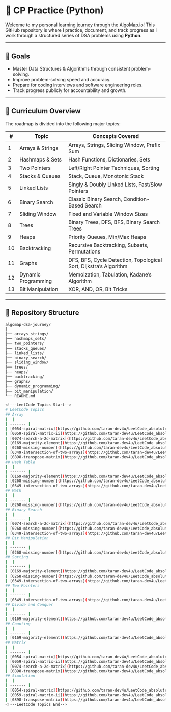 # 🚀 CP Practice (Python)

Welcome to my personal learning journey through the [AlgoMap.io](https://algomap.io/)! This GitHub repository is where I practice, document, and track progress as I work through a structured series of DSA problems using **Python**.

---

## 🎯 Goals

- Master Data Structures & Algorithms through consistent problem-solving.
- Improve problem-solving speed and accuracy.
- Prepare for coding interviews and software engineering roles.
- Track progress publicly for accountability and growth.

---

## 🧠 Curriculum Overview

The roadmap is divided into the following major topics:

| # | Topic                     | Concepts Covered                                                  |
|---|---------------------------|--------------------------------------------------------------------|
| 1 | Arrays & Strings          | Arrays, Strings, Sliding Window, Prefix Sum                       |
| 2 | Hashmaps & Sets           | Hash Functions, Dictionaries, Sets                                |
| 3 | Two Pointers              | Left/Right Pointer Techniques, Sorting                             |
| 4 | Stacks & Queues           | Stack, Queue, Monotonic Stack                                     |
| 5 | Linked Lists              | Singly & Doubly Linked Lists, Fast/Slow Pointers                  |
| 6 | Binary Search             | Classic Binary Search, Condition-Based Search                     |
| 7 | Sliding Window            | Fixed and Variable Window Sizes                                   |
| 8 | Trees                     | Binary Trees, DFS, BFS, Binary Search Trees                       |
| 9 | Heaps                     | Priority Queues, Min/Max Heaps                                    |
|10 | Backtracking              | Recursive Backtracking, Subsets, Permutations                     |
|11 | Graphs                    | DFS, BFS, Cycle Detection, Topological Sort, Dijkstra’s Algorithm |
|12 | Dynamic Programming       | Memoization, Tabulation, Kadane’s Algorithm                       |
|13 | Bit Manipulation          | XOR, AND, OR, Bit Tricks                                          |

---

## 📂 Repository Structure

```bash
algomap-dsa-journey/
│
├── arrays_strings/
├── hashmaps_sets/
├── two_pointers/
├── stacks_queues/
├── linked_lists/
├── binary_search/
├── sliding_window/
├── trees/
├── heaps/
├── backtracking/
├── graphs/
├── dynamic_programming/
├── bit_manipulation/
└── README.md

<!---LeetCode Topics Start-->
# LeetCode Topics
## Array
|  |
| ------- |
| [0054-spiral-matrix](https://github.com/taran-dev4u/LeetCode_absolute_Learning/tree/master/0054-spiral-matrix) |
| [0059-spiral-matrix-ii](https://github.com/taran-dev4u/LeetCode_absolute_Learning/tree/master/0059-spiral-matrix-ii) |
| [0074-search-a-2d-matrix](https://github.com/taran-dev4u/LeetCode_absolute_Learning/tree/master/0074-search-a-2d-matrix) |
| [0169-majority-element](https://github.com/taran-dev4u/LeetCode_absolute_Learning/tree/master/0169-majority-element) |
| [0268-missing-number](https://github.com/taran-dev4u/LeetCode_absolute_Learning/tree/master/0268-missing-number) |
| [0349-intersection-of-two-arrays](https://github.com/taran-dev4u/LeetCode_absolute_Learning/tree/master/0349-intersection-of-two-arrays) |
| [0898-transpose-matrix](https://github.com/taran-dev4u/LeetCode_absolute_Learning/tree/master/0898-transpose-matrix) |
## Hash Table
|  |
| ------- |
| [0169-majority-element](https://github.com/taran-dev4u/LeetCode_absolute_Learning/tree/master/0169-majority-element) |
| [0268-missing-number](https://github.com/taran-dev4u/LeetCode_absolute_Learning/tree/master/0268-missing-number) |
| [0349-intersection-of-two-arrays](https://github.com/taran-dev4u/LeetCode_absolute_Learning/tree/master/0349-intersection-of-two-arrays) |
## Math
|  |
| ------- |
| [0268-missing-number](https://github.com/taran-dev4u/LeetCode_absolute_Learning/tree/master/0268-missing-number) |
## Binary Search
|  |
| ------- |
| [0074-search-a-2d-matrix](https://github.com/taran-dev4u/LeetCode_absolute_Learning/tree/master/0074-search-a-2d-matrix) |
| [0268-missing-number](https://github.com/taran-dev4u/LeetCode_absolute_Learning/tree/master/0268-missing-number) |
| [0349-intersection-of-two-arrays](https://github.com/taran-dev4u/LeetCode_absolute_Learning/tree/master/0349-intersection-of-two-arrays) |
## Bit Manipulation
|  |
| ------- |
| [0268-missing-number](https://github.com/taran-dev4u/LeetCode_absolute_Learning/tree/master/0268-missing-number) |
## Sorting
|  |
| ------- |
| [0169-majority-element](https://github.com/taran-dev4u/LeetCode_absolute_Learning/tree/master/0169-majority-element) |
| [0268-missing-number](https://github.com/taran-dev4u/LeetCode_absolute_Learning/tree/master/0268-missing-number) |
| [0349-intersection-of-two-arrays](https://github.com/taran-dev4u/LeetCode_absolute_Learning/tree/master/0349-intersection-of-two-arrays) |
## Two Pointers
|  |
| ------- |
| [0349-intersection-of-two-arrays](https://github.com/taran-dev4u/LeetCode_absolute_Learning/tree/master/0349-intersection-of-two-arrays) |
## Divide and Conquer
|  |
| ------- |
| [0169-majority-element](https://github.com/taran-dev4u/LeetCode_absolute_Learning/tree/master/0169-majority-element) |
## Counting
|  |
| ------- |
| [0169-majority-element](https://github.com/taran-dev4u/LeetCode_absolute_Learning/tree/master/0169-majority-element) |
## Matrix
|  |
| ------- |
| [0054-spiral-matrix](https://github.com/taran-dev4u/LeetCode_absolute_Learning/tree/master/0054-spiral-matrix) |
| [0059-spiral-matrix-ii](https://github.com/taran-dev4u/LeetCode_absolute_Learning/tree/master/0059-spiral-matrix-ii) |
| [0074-search-a-2d-matrix](https://github.com/taran-dev4u/LeetCode_absolute_Learning/tree/master/0074-search-a-2d-matrix) |
| [0898-transpose-matrix](https://github.com/taran-dev4u/LeetCode_absolute_Learning/tree/master/0898-transpose-matrix) |
## Simulation
|  |
| ------- |
| [0054-spiral-matrix](https://github.com/taran-dev4u/LeetCode_absolute_Learning/tree/master/0054-spiral-matrix) |
| [0059-spiral-matrix-ii](https://github.com/taran-dev4u/LeetCode_absolute_Learning/tree/master/0059-spiral-matrix-ii) |
| [0898-transpose-matrix](https://github.com/taran-dev4u/LeetCode_absolute_Learning/tree/master/0898-transpose-matrix) |
<!---LeetCode Topics End-->